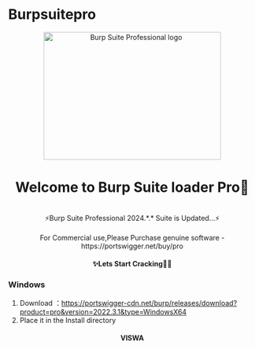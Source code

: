 # Burpsuitepro
<p align="center"><img src="https://portswigger.net/burp/communitydownload/images/burp-pro-logo.svg" alt="Burp Suite Professional logo" width="360" height="260"></p>

<h1 align="center">Welcome to Burp Suite loader Pro👋</h1>
<br>
<div align="center">
  ⚡️Burp Suite Professional 2024.*.* Suite is Updated...⚡️<br><br>
  For Commercial use,Please Purchase genuine software - https://portswigger.net/buy/pro<br>
</div>

#### **<p align="center">✨Lets Start Cracking🥰✨</p>**

### Windows
1. Download ：https://portswigger-cdn.net/burp/releases/download?product=pro&version=2022.3.1&type=WindowsX64
2. Place it in the Install directory






#### **<p align="center">VISWA</p>**

